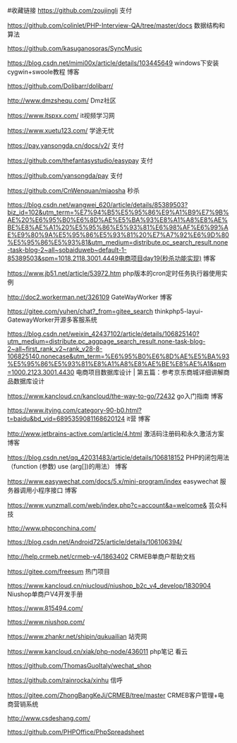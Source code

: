 #收藏链接
https://github.com/zoujingli  支付

https://github.com/colinlet/PHP-Interview-QA/tree/master/docs  数据结构和算法

https://github.com/kasuganosoras/SyncMusic 

https://blog.csdn.net/mimi00x/article/details/103445649 windows下安装cygwin+swoole教程 博客

https://github.com/Dolibarr/dolibarr/  

http://www.dmzshequ.com/  Dmz社区

https://www.itspxx.com/   it视频学习网

https://www.xuetu123.com/ 学途无忧

https://pay.yansongda.cn/docs/v2/ 支付

https://github.com/thefantasystudio/easypay 支付

https://github.com/yansongda/pay 支付

https://github.com/CnWenquan/miaosha 秒杀


https://blog.csdn.net/wangwei_620/article/details/85389503?biz_id=102&utm_term=%E7%94%B5%E5%95%86%E9%A1%B9%E7%9B%AE%20%E6%95%B0%E6%8D%AE%E5%BA%93%E8%A1%A8%E8%AE%BE%E8%AE%A1%20%E5%95%86%E5%93%81%E6%98%AF%E6%99%AE%E9%80%9A%E5%95%86%E5%93%81%20%E7%A7%92%E6%9D%80%E5%95%86%E5%93%81&utm_medium=distribute.pc_search_result.none-task-blog-2~all~sobaiduweb~default-1-85389503&spm=1018.2118.3001.4449电商项目day19(秒杀功能实现) 博客

https://www.jb51.net/article/53972.htm php版本的cron定时任务执行器使用实例

http://doc2.workerman.net/326109 GateWayWorker 博客

https://gitee.com/yuhen/chat?_from=gitee_search thinkphp5-layui-GatewayWorker开源多客服系统

https://blog.csdn.net/weixin_42437102/article/details/106825140?utm_medium=distribute.pc_aggpage_search_result.none-task-blog-2~all~first_rank_v2~rank_v28-8-106825140.nonecase&utm_term=%E6%95%B0%E6%8D%AE%E5%BA%93%E5%95%86%E5%93%81%E8%A1%A8%E8%AE%BE%E8%AE%A1&spm=1000.2123.3001.4430 电商项目数据库设计 | 第五篇：参考京东商城详细讲解商品数据库设计

https://www.kancloud.cn/kancloud/the-way-to-go/72432 go入门指南 博客

https://www.itying.com/category-90-b0.html?t=baidu&bd_vid=6895359081168620124 it营 博客

http://www.jetbrains-active.com/article/4.html 激活码注册码和永久激活方案 博客

https://blog.csdn.net/qq_42031483/article/details/106818152  PHP的闭包用法（function (参数) use (arg[])的用法） 博客

https://www.easywechat.com/docs/5.x/mini-program/index easywechat 服务器调用小程序接口 博客

https://www.yunzmall.com/web/index.php?c=account&a=welcome& 芸众科技 

http://www.phpconchina.com/

https://blog.csdn.net/Android725/article/details/106106394/

http://help.crmeb.net/crmeb-v4/1863402 CRMEB单商户帮助文档 

https://gitee.com/freesum 热门项目

https://www.kancloud.cn/niucloud/niushop_b2c_v4_develop/1830904  Niushop单商户V4开发手册 

https://www.815494.com/ 

https://www.niushop.com/

https://www.zhankr.net/shipin/qukuailian 站壳网 

https://www.kancloud.cn/xiak/php-node/436011 php笔记 看云

https://github.com/ThomasGuoItaly/wechat_shop 

https://github.com/rainrocka/xinhu   信呼

https://gitee.com/ZhongBangKeJi/CRMEB/tree/master CRMEB客户管理+电商营销系统 

http://www.csdeshang.com/ 

https://github.com/PHPOffice/PhpSpreadsheet 






















